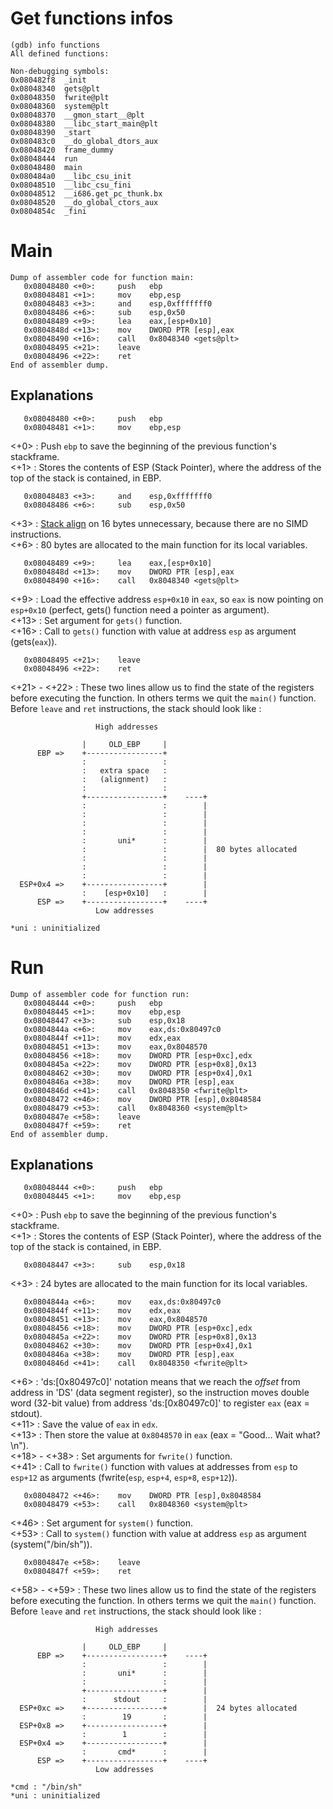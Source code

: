 # Get functions infos
```
(gdb) info functions
All defined functions:

Non-debugging symbols:
0x080482f8  _init
0x08048340  gets@plt
0x08048350  fwrite@plt
0x08048360  system@plt
0x08048370  __gmon_start__@plt
0x08048380  __libc_start_main@plt
0x08048390  _start
0x080483c0  __do_global_dtors_aux
0x08048420  frame_dummy
0x08048444  run
0x08048480  main
0x080484a0  __libc_csu_init
0x08048510  __libc_csu_fini
0x08048512  __i686.get_pc_thunk.bx
0x08048520  __do_global_ctors_aux
0x0804854c  _fini
```

# Main
```
Dump of assembler code for function main:
   0x08048480 <+0>:     push   ebp
   0x08048481 <+1>:     mov    ebp,esp
   0x08048483 <+3>:     and    esp,0xfffffff0
   0x08048486 <+6>:     sub    esp,0x50
   0x08048489 <+9>:     lea    eax,[esp+0x10]
   0x0804848d <+13>:    mov    DWORD PTR [esp],eax
   0x08048490 <+16>:    call   0x8048340 <gets@plt>
   0x08048495 <+21>:    leave
   0x08048496 <+22>:    ret
End of assembler dump.
```
## Explanations
```
   0x08048480 <+0>:     push   ebp
   0x08048481 <+1>:     mov    ebp,esp
```
<+0> : Push `ebp` to save the beginning of the previous function's stackframe.  
<+1> : Stores the contents of ESP (Stack Pointer), where the address of the top of the stack is contained, in EBP.
```
   0x08048483 <+3>:     and    esp,0xfffffff0
   0x08048486 <+6>:     sub    esp,0x50
```
<+3> : [Stack align](https://github.com/maxisimo/42-RainFall/blob/main/doc/asm_x86/alignment.md) on 16 bytes unnecessary, because there are no SIMD instructions.  
<+6> : 80 bytes are allocated to the main function for its local variables.
```
   0x08048489 <+9>:     lea    eax,[esp+0x10]
   0x0804848d <+13>:    mov    DWORD PTR [esp],eax
   0x08048490 <+16>:    call   0x8048340 <gets@plt>
```
<+9> : Load the effective address `esp+0x10` in `eax`, so `eax` is now pointing on `esp+0x10` (perfect, gets() function need a pointer as argument).  
<+13> : Set argument for `gets()` function.  
<+16> : Call to `gets()` function with value at address `esp` as argument (gets(`eax`)).  
```
   0x08048495 <+21>:    leave
   0x08048496 <+22>:    ret
```
<+21> - <+22> : These two lines allow us to find the state of the registers before executing the function. In others terms we quit the `main()` function.  
Before `leave` and `ret` instructions, the stack should look like :
```
                   High addresses

                |     OLD_EBP     |
      EBP =>    +-----------------+
                :                 :
                :   extra space   :
                :   (alignment)   :
                :                 :
                +-----------------+    ----+
                :                 :        |
                :                 :        |
                :                 :        |
                :                 :        |
                :       uni*      :        |
                :                 :        |  80 bytes allocated
                :                 :        |
                :                 :        |
                :                 :        |
  ESP+0x4 =>    +-----------------+        |
                :    [esp+0x10]   :        |
      ESP =>    +-----------------+    ----+
                   Low addresses

*uni : uninitialized
```

# Run
```
Dump of assembler code for function run:
   0x08048444 <+0>:     push   ebp
   0x08048445 <+1>:     mov    ebp,esp
   0x08048447 <+3>:     sub    esp,0x18
   0x0804844a <+6>:     mov    eax,ds:0x80497c0
   0x0804844f <+11>:    mov    edx,eax
   0x08048451 <+13>:    mov    eax,0x8048570
   0x08048456 <+18>:    mov    DWORD PTR [esp+0xc],edx
   0x0804845a <+22>:    mov    DWORD PTR [esp+0x8],0x13
   0x08048462 <+30>:    mov    DWORD PTR [esp+0x4],0x1
   0x0804846a <+38>:    mov    DWORD PTR [esp],eax
   0x0804846d <+41>:    call   0x8048350 <fwrite@plt>
   0x08048472 <+46>:    mov    DWORD PTR [esp],0x8048584
   0x08048479 <+53>:    call   0x8048360 <system@plt>
   0x0804847e <+58>:    leave
   0x0804847f <+59>:    ret
End of assembler dump.
```
## Explanations
```
   0x08048444 <+0>:     push   ebp
   0x08048445 <+1>:     mov    ebp,esp
```
<+0> : Push `ebp` to save the beginning of the previous function's stackframe.  
<+1> : Stores the contents of ESP (Stack Pointer), where the address of the top of the stack is contained, in EBP.
```
   0x08048447 <+3>:     sub    esp,0x18
```
<+3> : 24 bytes are allocated to the main function for its local variables.
```
   0x0804844a <+6>:     mov    eax,ds:0x80497c0
   0x0804844f <+11>:    mov    edx,eax
   0x08048451 <+13>:    mov    eax,0x8048570
   0x08048456 <+18>:    mov    DWORD PTR [esp+0xc],edx
   0x0804845a <+22>:    mov    DWORD PTR [esp+0x8],0x13
   0x08048462 <+30>:    mov    DWORD PTR [esp+0x4],0x1
   0x0804846a <+38>:    mov    DWORD PTR [esp],eax
   0x0804846d <+41>:    call   0x8048350 <fwrite@plt>
```
<+6> : 'ds:[0x80497c0]' notation means that we reach the *offset* from address in 'DS' (data segment register), so the instruction moves double word (32-bit value) from address 'ds:[0x80497c0]' to register `eax` (eax = stdout).  
<+11> : Save the value of `eax` in `edx`.  
<+13> : Then store the value at `0x8048570` in `eax` (eax = "Good... Wait what?\n").  
<+18> - <+38> : Set arguments for `fwrite()` function.  
<+41> : Call to `fwrite()` function with values at addresses from `esp` to `esp+12` as arguments (fwrite(`esp`, `esp+4`, `esp+8`, `esp+12`)).
```
   0x08048472 <+46>:    mov    DWORD PTR [esp],0x8048584
   0x08048479 <+53>:    call   0x8048360 <system@plt>
```
<+46> : Set argument for `system()` function.  
<+53> : Call to `system()` function with value at address `esp` as argument (system("/bin/sh")).  
```
   0x0804847e <+58>:    leave
   0x0804847f <+59>:    ret
```
<+58> - <+59> : These two lines allow us to find the state of the registers before executing the function. In others terms we quit the `main()` function.  
Before `leave` and `ret` instructions, the stack should look like :
```
                   High addresses

                |     OLD_EBP     |
      EBP =>    +-----------------+    ----+
                :                 :        |
                :       uni*      :        |
                :                 :        |
                +-----------------+        |
                :      stdout     :        |
  ESP+0xc =>    +-----------------+        |  24 bytes allocated
                :        19       :        |
  ESP+0x8 =>    +-----------------+        |
                :        1        :        |
  ESP+0x4 =>    +-----------------+        |
                :       cmd*      :        |
      ESP =>    +-----------------+    ----+
                   Low addresses

*cmd : "/bin/sh"
*uni : uninitialized
```
